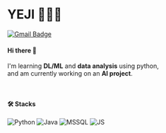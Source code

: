 # YEJI 👩🏻‍💻
[![Gmail Badge](https://img.shields.io/badge/Gmail-D14836?style=flat&logo=Gmail&logoColor=white)](mailto:limyeji0505@gmail.com)

#### Hi there 👋 
I'm learning <b>DL/ML</b> and <b>data analysis</b> using python, </br>
and am currently working on an <b>AI project</b>.

<!--
**lim-ye-ji/lim-ye-ji** is a ✨ _special_ ✨ repository because its `README.md` (this file) appears on your GitHub profile.

Here are some ideas to get you started:

- 🔭 I’m currently working on ...
- 🌱 I’m currently learning ...
- 👯 I’m looking to collaborate on ...
- 🤔 I’m looking for help with ...
- 💬 Ask me about ...
- 📫 How to reach me: ...
- 😄 Pronouns: ...
- ⚡ Fun fact: ...
-->

</br>

#### 🛠️ Stacks
![Python](https://img.shields.io/badge/Python-3776AB?style='plastic'&logo=Python&logoColor=white)
![Java](https://img.shields.io/badge/Java-007396?style='plastic'&logo=Java&logoColor=white)
![MSSQL](https://img.shields.io/badge/MSSQL-CC2927.svg?style='plastic'&logo=microsoftsqlserver&logoColor=white)
![JS](https://img.shields.io/badge/JavaScript-F7DF1E?style='plastic'&logo=JavaScript&logoColor=white)

